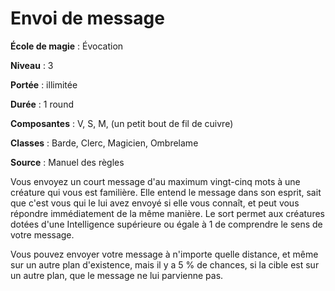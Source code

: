 # Envoi de message

**École de magie** : Évocation

**Niveau** : 3

**Portée** : illimitée

**Durée** : 1 round

**Composantes** : V, S, M, (un petit bout de fil de cuivre)

**Classes** : Barde, Clerc, Magicien, Ombrelame

**Source** : Manuel des règles

Vous envoyez un court message d'au maximum vingt-cinq mots à une créature qui vous est familière. Elle entend le message dans son esprit, sait que c'est vous qui le lui avez envoyé si elle vous connaît, et peut vous répondre immédiatement de la même manière. Le sort permet aux créatures dotées d'une Intelligence supérieure ou égale à 1 de comprendre le sens de votre message.

Vous pouvez envoyer votre message à n'importe quelle distance, et même sur un autre plan d'existence, mais il y a 5 % de chances, si la cible est sur un autre plan, que le message ne lui parvienne pas.

